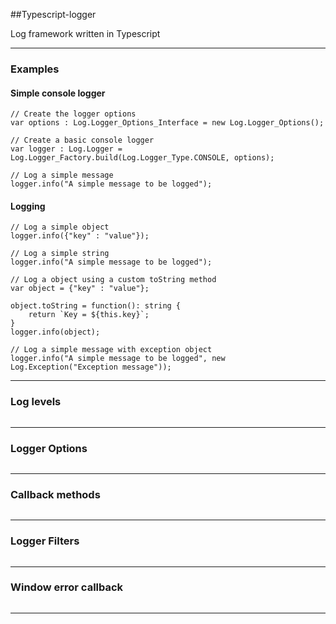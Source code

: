 ##Typescript-logger

Log framework written in Typescript

-------------
### **Examples**
#### **Simple console logger**
```
// Create the logger options
var options : Log.Logger_Options_Interface = new Log.Logger_Options();

// Create a basic console logger
var logger : Log.Logger = Log.Logger_Factory.build(Log.Logger_Type.CONSOLE, options);

// Log a simple message
logger.info("A simple message to be logged");
```

#### **Logging**
```
// Log a simple object
logger.info({"key" : "value"});

// Log a simple string
logger.info("A simple message to be logged");

// Log a object using a custom toString method
var object = {"key" : "value"};

object.toString = function(): string {
	return `Key = ${this.key}`;
}
logger.info(object);

// Log a simple message with exception object
logger.info("A simple message to be logged", new Log.Exception("Exception message"));

```

-------------

###  **Log levels**
```

```
-------------
### **Logger Options**
```

```
-------------
### **Callback methods**
```

```
-------------
### **Logger Filters**
```

```
-------------
### **Window error callback**
```

```
-------------
